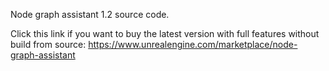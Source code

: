 Node graph assistant 1.2 source code.

Click this link if you want to buy the latest version with full features without build from source:
https://www.unrealengine.com/marketplace/node-graph-assistant
